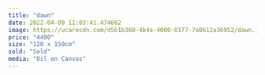 ```yaml
---
title: "dawn"
date: 2022-04-09 11:03:41.474682
image: https://ucarecdn.com/d5b1b360-4b4a-4000-8177-7a8612a36952/dawn.jpg
price: "4490"
size: "120 x 150cm"
sold: "Sold"
media: "Oil on Canvas"
---
```


